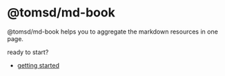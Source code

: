 # @tomsd/md-book

@tomsd/md-book helps you to aggregate the markdown resources in one page.

ready to start?
- [getting started](./getting_started.md)
